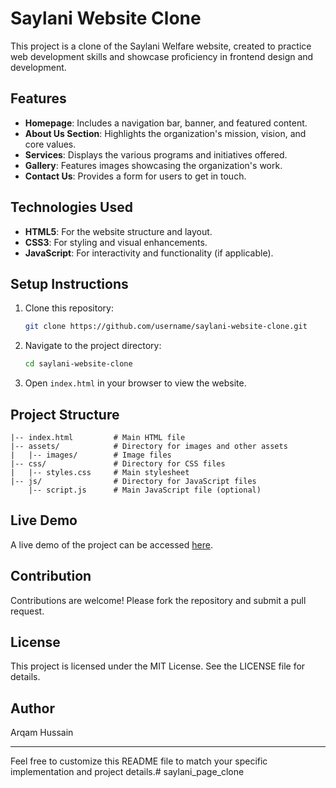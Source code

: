 # Saylani Website Clone

This project is a clone of the Saylani Welfare website, created to practice web development skills and showcase proficiency in frontend design and development.

## Features
- **Homepage**: Includes a navigation bar, banner, and featured content.
- **About Us Section**: Highlights the organization's mission, vision, and core values.
- **Services**: Displays the various programs and initiatives offered.
- **Gallery**: Features images showcasing the organization's work.
- **Contact Us**: Provides a form for users to get in touch.

## Technologies Used
- **HTML5**: For the website structure and layout.
- **CSS3**: For styling and visual enhancements.
- **JavaScript**: For interactivity and functionality (if applicable).

## Setup Instructions
1. Clone this repository:
   ```bash
   git clone https://github.com/username/saylani-website-clone.git
   ```

2. Navigate to the project directory:
   ```bash
   cd saylani-website-clone
   ```

3. Open `index.html` in your browser to view the website.

## Project Structure
```
|-- index.html         # Main HTML file
|-- assets/            # Directory for images and other assets
|   |-- images/        # Image files
|-- css/               # Directory for CSS files
|   |-- styles.css     # Main stylesheet
|-- js/                # Directory for JavaScript files
    |-- script.js      # Main JavaScript file (optional)
```

## Live Demo
A live demo of the project can be accessed [here](#).

## Contribution
Contributions are welcome! Please fork the repository and submit a pull request.

## License
This project is licensed under the MIT License. See the LICENSE file for details.

## Author
Arqam Hussain

---
Feel free to customize this README file to match your specific implementation and project details.# saylani_page_clone
